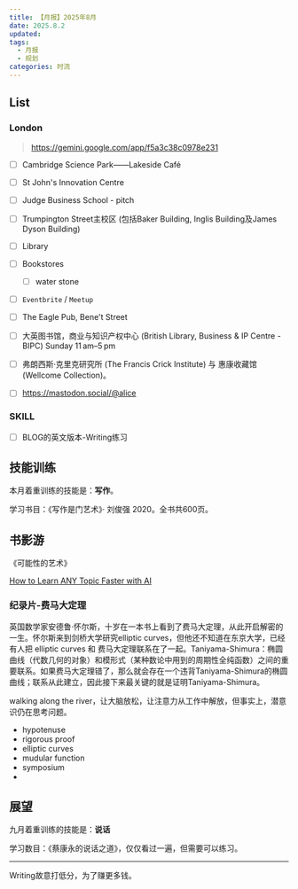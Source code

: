 ```yaml
---
title: 【月报】2025年8月
date: 2025.8.2
updated:
tags:
  - 月报
  - 规划
categories: 时流
---
```


## List

### London

> https://gemini.google.com/app/f5a3c38c0978e231

- [ ] Cambridge Science Park——Lakeside Café
- [ ] St John's Innovation Centre
- [ ] Judge Business School - pitch
- [ ] Trumpington Street主校区 (包括Baker Building, Inglis Building及James Dyson Building) 
- [ ] Library
- [ ] Bookstores
  - [ ] water stone

- [ ] `Eventbrite` / `Meetup`

- [ ] The Eagle Pub, Bene't Street 



- [ ] 大英图书馆，商业与知识产权中心 (British Library, Business & IP Centre - BIPC) Sunday  11 am–5 pm
- [ ] 弗朗西斯·克里克研究所 (The Francis Crick Institute) 与 惠康收藏馆 (Wellcome Collection)。
- [ ] https://mastodon.social/@alice



### SKILL

- [ ] BLOG的英文版本-Writing练习

## 技能训练

本月着重训练的技能是：**写作**。

学习书目：《写作是门艺术》· 刘俊强 2020。全书共600页。

## 书影游

《可能性的艺术》

[How to Learn ANY Topic Faster with AI](https://www.youtube.com/watch?v=n4T5X9Cu-G4)

### 纪录片-费马大定理

英国数学家安德鲁·怀尔斯，十岁在一本书上看到了费马大定理，从此开启解密的一生。怀尔斯来到剑桥大学研究elliptic curves，但他还不知道在东京大学，已经有人把 elliptic curves 和 费马大定理联系在了一起。Taniyama-Shimura：椭圆曲线（代数几何的对象）和模形式（某种数论中用到的周期性全纯函数）之间的重要联系。如果费马大定理错了，那么就会存在一个违背Taniyama-Shimura的椭圆曲线；联系从此建立，因此接下来最关键的就是证明Taniyama-Shimura。

walking along the river，让大脑放松，让注意力从工作中解放，但事实上，潜意识仍在思考问题。

- hypotenuse
- rigorous proof
- elliptic curves
- mudular function
- symposium
- 

## 展望

九月着重训练的技能是：**说话**

学习数目：《蔡康永的说话之道》，仅仅看过一遍，但需要可以练习。





---

Writing故意打低分，为了赚更多钱。